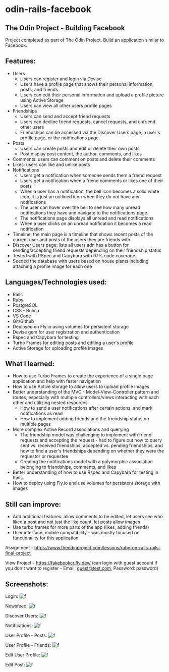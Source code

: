 # odin-rails-facebook
## The Odin Project - Building Facebook

Project completed as part of The Odin Project. Build an application similar to Facebook.

## Features:
 - Users 
    - Users can register and login via Devise
    - Users have a profile page that shows their personal information, posts, and friends
    - Users can edit their personal information and upload a profile picture using Active Storage
    - Users can view all other users profile pages
 - Friendships
    - Users can send and accept friend requests
    - Users can decline friend requests, cancel requests, and unfriend other users
    - Friendships can be accessed via the Discover Users page, a user's profile page, or the notifications page
 - Posts
    - Users can create posts and edit or delete their own posts
    - Post display post content, the author, comments, and likes
 - Comments: users can comment on posts and delete their comments
 - Likes: users can like and unlike posts
 - Notifications
    - Users get a notification when someone sends them a friend request
    - Users get a notification when a friend comments or likes one of their posts
    - When a user has a notification, the bell icon becomes a solid white icon, it is just an outlined icon when they do not have any notifications
    - The user can hover over the bell to see how many unread notifications they have and navigate to the notifications page
    - The notifications page displays all unread and read notifications
    - When a user clicks on an unread notification it becomes a read notification
 - Timeline: the main page is a timeline that shows recent posts of the current user and posts of the users they are friends with
 - Discover Users page: lists all users adn has a button for sending/accepting friend requests depending on their friendship status
 - Tested with RSpec and Capybara with 97% code coverage
 - Seeded the database with users based on house plants including attaching a profile image for each one

## Languages/Technologies used:
 - Rails 
 - Ruby
 - PostgreSQL
 - CSS - Bulma
 - VS Code
 - Git/Github
 - Deployed on Fly.io using volumes for persistent storage
 - Devise gem for user registration and authentication
 - Rspec and Capybara for testing
 - Turbo Frames for editing posts and editing a user's profile
 - Active Storage for uploading profile images

## What I learned:
 - How to use Turbo Frames to create the experience of a single page application and help with faster navigation 
 - How to use Active storage to allow users to upload profile images
 - Better understanding of the MVC - Model-View-Controller pattern and routes, especially with multiple controllers/views interacting with each other and utilizing nested resources
    - How to send a user notifications after certain actions, and mark notifications as read
    - How to implement adding friends and the friendship status on multiple pages
 - More complex Active Record associations and querying
    - The friendship model was challenging to implement with friend requests and accepting the request - had to figure out how to query sent vs. received friendships, accepted vs. pending friendships, and how to find a user's friendships depending on whether they were the requestor or requestee
    - Creating the notifications model with a polymorphic association belonging to friendships, comments, and likes
 - Better understanding of how to use Rspec and Capybara for testing in Rails
 - How to deploy using Fly.io and use volumes for persistent storage with images
 
## Still can improve:
 - Add additional features: allow comments to be edited, let users see who liked a post and not just the like count, let posts allow images
 - Use turbo frames for more parts of the app (likes, adding friends)
 - User interface, mobile compatibility - was mostly focused on functionality for this application

Assignment - https://www.theodinproject.com/lessons/ruby-on-rails-rails-final-project

View Project - https://fakebookcr.fly.dev/ (can login with guest account if you don't want to register - Email: guest@test.com, Password: password)

## Screenshots:
Login:
![f](https://user-images.githubusercontent.com/97067689/229606815-2245b71e-71ae-42e9-a834-683eb718daaf.png)

Newsfeed:
![f](https://user-images.githubusercontent.com/97067689/229607130-39e7ad80-d422-4d87-8bb8-a1c5dfd47deb.png)

Discover Users:
![f](https://user-images.githubusercontent.com/97067689/229607259-7134bcba-2c35-4fb1-a602-c9c516bdedd4.png)

Notifications:
![f](https://user-images.githubusercontent.com/97067689/229607843-c0b6dd01-c494-450b-bd18-42540c283b10.png)

User Profile - Posts:
![f](https://user-images.githubusercontent.com/97067689/229607409-5347f7f9-0b71-408f-815d-db370414baa8.png)

User Profile - Friends:
![f](https://user-images.githubusercontent.com/97067689/229607555-cd514c19-c659-4af7-853d-be6ca03870d5.png)

Edit User Profile:
![f](https://user-images.githubusercontent.com/97067689/229607715-1f505040-fde7-4590-a80d-c652c086309c.png)

Edit Post:
![f](https://user-images.githubusercontent.com/97067689/229608021-ffa7a6cc-2a1a-4f2c-b358-b19573f40085.png)



